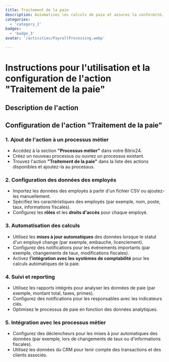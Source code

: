 ```yaml
---
title: Traitement de la paie
description: Automatisez les calculs de paie et assurez la conformité.
categories: 
  - 'category_2'
badges: 
  - 'badge_3'
avatar: '/activities/PayrollProcessing.webp'

---
```

# Instructions pour l'utilisation et la configuration de l'action "Traitement de la paie"

## Description de l'action

## **Configuration de l'action "Traitement de la paie"**

### 1. Ajout de l'action à un processus métier
- Accédez à la section **"Processus métier"** dans votre Bitrix24.
- Créez un nouveau processus ou ouvrez un processus existant.
- Trouvez l'action **"Traitement de la paie"** dans la liste des actions disponibles et ajoutez-la au processus.

### 2. Configuration des données des employés
- Importez les données des employés à partir d'un fichier CSV ou ajoutez-les manuellement.
- Spécifiez les caractéristiques des employés (par exemple, nom, poste, taux, informations fiscales).
- Configurez les **rôles** et les **droits d'accès** pour chaque employé.

### 3. Automatisation des calculs
- Utilisez les **mises à jour automatiques** des données lorsque le statut d'un employé change (par exemple, embauche, licenciement).
- Configurez des notifications pour les événements importants (par exemple, changements de taux, modifications fiscales).
- Activez **l'intégration avec les systèmes de comptabilité** pour les calculs automatiques de la paie.

### 4. Suivi et reporting
- Utilisez les rapports intégrés pour analyser les données de paie (par exemple, montant total, taxes, primes).
- Configurez des notifications pour les responsables avec les indicateurs clés.
- Optimisez le processus de paie en fonction des données analytiques.

### 5. Intégration avec les processus métier
- Configurez des déclencheurs pour les mises à jour automatiques des données (par exemple, lors de changements de taux ou d'informations fiscales).
- Utilisez les données du CRM pour tenir compte des transactions et des clients associés.